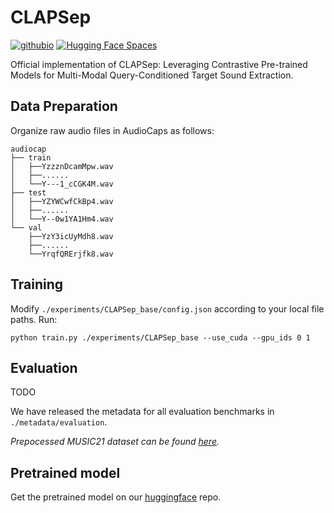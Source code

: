 # CLAPSep

[![githubio](https://img.shields.io/badge/GitHub.io-Demo_Page-blue?logo=Github&style=flat-square)](https://aisaka0v0.github.io/CLAPSep_demo/)
[![Hugging Face Spaces](https://img.shields.io/badge/%F0%9F%A4%97%20Hugging%20Face-Spaces-blue)](https://huggingface.co/spaces/AisakaMikoto/CLAPSep)

Official implementation of CLAPSep: Leveraging Contrastive Pre-trained Models for Multi-Modal Query-Conditioned Target Sound Extraction.

## Data Preparation
Organize raw audio files in AudioCaps as follows:
```
audiocap
├── train
│	├──YzzznDcamMpw.wav
│	├──......
│	└──Y---1_cCGK4M.wav
├── test
│	├──YZYWCwfCkBp4.wav
│	├──......
│	└──Y--0w1YA1Hm4.wav
└── val
	├──YzY3icUyMdh8.wav
	├──......
	└──YrqfQRErjfk8.wav
```

## Training

Modify `./experiments/CLAPSep_base/config.json` according to your local file paths. Run:
```
python train.py ./experiments/CLAPSep_base --use_cuda --gpu_ids 0 1
```

## Evaluation
TODO

We have released the metadata for all evaluation benchmarks in `./metadata/evaluation`.

_Prepocessed MUSIC21 dataset can be found [here](https://drive.google.com/file/d/1SYWNWLV_CA_7a77YO5J2mW6XlwVe8Zsl/view?usp=drive_link)._

## Pretrained model

Get the pretrained model on our [huggingface](https://huggingface.co/spaces/AisakaMikoto/CLAPSep/tree/main/model) repo.

